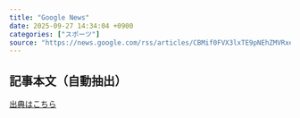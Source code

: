 ```yaml
---
title: "Google News"
date: 2025-09-27 14:34:04 +0900
categories: ["スポーツ"]
source: "https://news.google.com/rss/articles/CBMif0FVX3lxTE9pNEhZMVRxeW13d2tldlhXM1EzeHpmMC1lZ2VOaU5uUmtvTVhSTTJNMU5fRnJHX1hvTzhmZUlnTlp2ZHRXUFdQbEJseTJ3RnNsOGpGVFNyZ0g4ZzQyVEg5czNyR1ZzeDhPMUI4ZkM4SnctejVlakN4U0VVNF9UMDA?oc=5"
---
```


## 記事本文（自動抽出）
<body class="y0K44d EA71Tc" id="readabilityBody"></body>

[出典はこちら](https://news.google.com/rss/articles/CBMif0FVX3lxTE9pNEhZMVRxeW13d2tldlhXM1EzeHpmMC1lZ2VOaU5uUmtvTVhSTTJNMU5fRnJHX1hvTzhmZUlnTlp2ZHRXUFdQbEJseTJ3RnNsOGpGVFNyZ0g4ZzQyVEg5czNyR1ZzeDhPMUI4ZkM4SnctejVlakN4U0VVNF9UMDA?oc=5)
